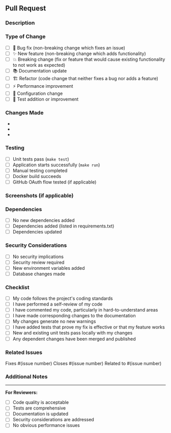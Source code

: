 ## Pull Request

### Description
<!-- Provide a brief description of the changes in this PR -->

### Type of Change
<!-- Mark the relevant option with an 'x' -->

- [ ] 🐛 Bug fix (non-breaking change which fixes an issue)
- [ ] ✨ New feature (non-breaking change which adds functionality)
- [ ] 💥 Breaking change (fix or feature that would cause existing functionality to not work as expected)
- [ ] 📚 Documentation update
- [ ] 🏗️ Refactor (code change that neither fixes a bug nor adds a feature)
- [ ] ⚡ Performance improvement
- [ ] 🔧 Configuration change
- [ ] 🧪 Test addition or improvement

### Changes Made
<!-- List the specific changes made in this PR -->

- 
- 
- 

### Testing
<!-- Describe the tests you ran to verify your changes -->

- [ ] Unit tests pass (`make test`)
- [ ] Application starts successfully (`make run`)
- [ ] Manual testing completed
- [ ] Docker build succeeds
- [ ] GitHub OAuth flow tested (if applicable)

### Screenshots (if applicable)
<!-- Add screenshots to help explain your changes -->

### Dependencies
<!-- List any new dependencies or changes to existing dependencies -->

- [ ] No new dependencies added
- [ ] Dependencies added (listed in requirements.txt)
- [ ] Dependencies updated

### Security Considerations
<!-- If your changes have security implications, please describe them -->

- [ ] No security implications
- [ ] Security review required
- [ ] New environment variables added
- [ ] Database changes made

### Checklist
<!-- Mark completed items with an 'x' -->

- [ ] My code follows the project's coding standards
- [ ] I have performed a self-review of my code
- [ ] I have commented my code, particularly in hard-to-understand areas
- [ ] I have made corresponding changes to the documentation
- [ ] My changes generate no new warnings
- [ ] I have added tests that prove my fix is effective or that my feature works
- [ ] New and existing unit tests pass locally with my changes
- [ ] Any dependent changes have been merged and published

### Related Issues
<!-- Link to any related issues -->

Fixes #(issue number)
Closes #(issue number)
Related to #(issue number)

### Additional Notes
<!-- Add any additional notes for reviewers -->

---

**For Reviewers:**
- [ ] Code quality is acceptable
- [ ] Tests are comprehensive
- [ ] Documentation is updated
- [ ] Security considerations are addressed
- [ ] No obvious performance issues